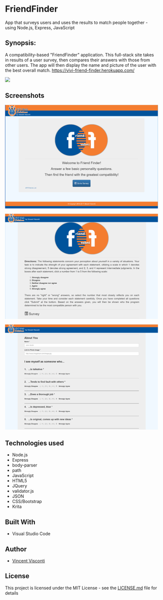# FriendFinder
App that surveys users and uses the results to match people together - using Node.js, Express, JavaScript

## Synopsis:
A compatibility-based "FriendFinder" application. This full-stack site takes in results of a user survey, then compares their answers with those from other users. The app will then display the name and picture of the user with the best overall match. <a href="https://vivi-friend-finder.herokuapp.com/" target="_blank">https://vivi-friend-finder.herokuapp.com/</a>

<a href="https://media.giphy.com/media/26BGrMA6MIaI71jOM/source.gif" target="_blank"><img src="http://i.giphy.com/26BGrMA6MIaI71jOM.gif" ></a>

## Screenshots
![image](https://raw.githubusercontent.com/VinnyV88/FriendFinder/master/screenshots/ViVi_FriendFInder_01.PNG)

![image](https://raw.githubusercontent.com/VinnyV88/FriendFinder/master/screenshots/ViVi_FriendFInder_02.PNG)

![image](https://raw.githubusercontent.com/VinnyV88/FriendFinder/master/screenshots/ViVi_FriendFInder_03.PNG)

## Technologies used
- Node.js
- Express
- body-parser
- path 
- JavaScript
- HTML5
- JQuery
- validator.js
- JSON
- CSS/Bootstrap
- Krita

## Built With
* Visual Studio Code

## Author
* [Vincent Visconti](https://github.com/VinnyV88)
  


## License

This project is licensed under the MIT License - see the [LICENSE.md](LICENSE.md) file for details
